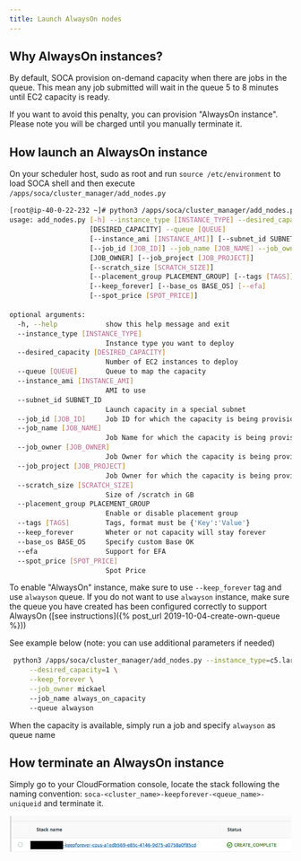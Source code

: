 ```yaml
---
title: Launch AlwaysOn nodes
---
```

## Why AlwaysOn instances?

By default, SOCA provision on-demand capacity when there are jobs in the queue. This mean any job submitted will wait in the queue 5 to 8 minutes until EC2 capacity is ready.
 
If you want to avoid this penalty, you can provision "AlwaysOn instance". Please note you will be charged until you manually terminate it.

## How launch an AlwaysOn instance

On your scheduler host, sudo as root and run `source /etc/environment` to load SOCA shell and then execute `/apps/soca/cluster_manager/add_nodes.py`

~~~bash
[root@ip-40-0-22-232 ~]# python3 /apps/soca/cluster_manager/add_nodes.py -h
usage: add_nodes.py [-h] --instance_type [INSTANCE_TYPE] --desired_capacity
                    [DESIRED_CAPACITY] --queue [QUEUE]
                    [--instance_ami [INSTANCE_AMI]] [--subnet_id SUBNET_ID]
                    [--job_id [JOB_ID]] --job_name [JOB_NAME] --job_owner
                    [JOB_OWNER] [--job_project [JOB_PROJECT]]
                    [--scratch_size [SCRATCH_SIZE]]
                    [--placement_group PLACEMENT_GROUP] [--tags [TAGS]]
                    [--keep_forever] [--base_os BASE_OS] [--efa]
                    [--spot_price [SPOT_PRICE]]

optional arguments:
  -h, --help            show this help message and exit
  --instance_type [INSTANCE_TYPE]
                        Instance type you want to deploy
  --desired_capacity [DESIRED_CAPACITY]
                        Number of EC2 instances to deploy
  --queue [QUEUE]       Queue to map the capacity
  --instance_ami [INSTANCE_AMI]
                        AMI to use
  --subnet_id SUBNET_ID
                        Launch capacity in a special subnet
  --job_id [JOB_ID]     Job ID for which the capacity is being provisioned
  --job_name [JOB_NAME]
                        Job Name for which the capacity is being provisioned
  --job_owner [JOB_OWNER]
                        Job Owner for which the capacity is being provisioned
  --job_project [JOB_PROJECT]
                        Job Owner for which the capacity is being provisioned
  --scratch_size [SCRATCH_SIZE]
                        Size of /scratch in GB
  --placement_group PLACEMENT_GROUP
                        Enable or disable placement group
  --tags [TAGS]         Tags, format must be {'Key':'Value'}
  --keep_forever        Wheter or not capacity will stay forever
  --base_os BASE_OS     Specify custom Base OK
  --efa                 Support for EFA
  --spot_price [SPOT_PRICE]
                        Spot Price
~~~

To enable "AlwaysOn" instance, make sure to use `--keep_forever` tag and use `alwayson` queue. If you do not want to use `alwayson` instance, make sure the queue you have created has been configured correctly to support AlwaysOn ([see instructions]({% post_url 2019-10-04-create-own-queue %}))
 
 See example below (note: you can use additional parameters if needed)

~~~bash hl_lines="3 6"
 python3 /apps/soca/cluster_manager/add_nodes.py --instance_type=c5.large \
     --desired_capacity=1 \
     --keep_forever \
     --job_owner mickael
     --job_name always_on_capacity
     --queue alwayson
~~~

When the capacity is available, simply run a job and specify `alwayson` as queue name

## How terminate an AlwaysOn instance

Simply go to your CloudFormation console, locate the stack following the naming convention: `soca-<cluster_name>-keepforever-<queue_name>-uniqueid` and terminate it.

![](../imgs/howtoqueue-1.png)